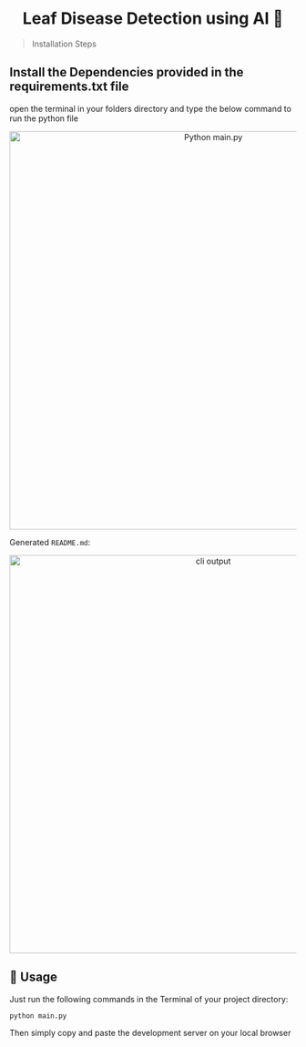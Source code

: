 <h1 align="center">Leaf Disease Detection using AI 👋</h1>

> Installation Steps
## Install the Dependencies provided in the requirements.txt file

open the terminal in your folders directory and type the below command to run the python file

<p align="center">
  <img width="700" align="center" src="https://user-images.githubusercontent.com/9840435/60266022-72a82400-98e7-11e9-9958-f9004c2f97e1.gif" alt="Python main.py"/>
</p>

Generated `README.md`:

<p align="center">
  <img width="700" src="https://user-images.githubusercontent.com/9840435/60266090-9cf9e180-98e7-11e9-9cac-3afeec349bbc.jpg" alt="cli output"/>
</p>

## 🚀 Usage

Just run the following commands in the Terminal of your project directory:

```sh
python main.py
```

Then simply copy and paste the development server on your local browser